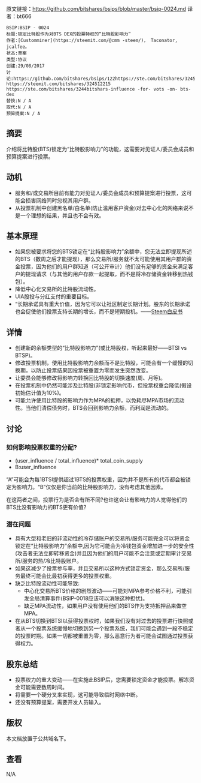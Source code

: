 原文链接：https://github.com/bitshares/bsips/blob/master/bsip-0024.md
译者：bt666

    BSIP:BSIP - 0024
    标题:锁定比特股作为对BTS DEX的投票特权的“比特股影响力”
    作者:[Customminer](https://steemit.com/@cmm -steem/)， Taconator, jcalfee。
    状态:草案
    类型:协议
    创建:29/08/2017
    讨论:https://github.com/bitshares/bsips/122https://ste.com/bitshares/324512215 https://steemit.com/bitshares/324512215 https://ste.com/bitshares/3244bitshars-influence -for- vots -on- bts-dex
    替换:N / A
    取代:N / A
    预算提案:N / A

## 摘要 ##

介绍将比特股(BTS)锁定为“比特股影响力”的功能，这需要对见证人/委员会成员和预算提案进行投票。

## 动机 ##

- 服务和/或交易所目前有能力对见证人/委员会成员和预算提案进行投票，这可能会损害网络同时忽视其用户群。
- 从投票机制中创建黑名单/白名单(防止滥用客户资金)对去中心化的网络来说不是一个理想的结果，并且也不会有效。

## 基本原理 ##

- 如果您被要求将您的BTS锁定在“比特股影响力”余额中，您无法立即提现所述的BTS（数周之后才能提现），那么交易所/服务就不太可能使用其用户群的资金投票，因为他们的用户群知道（可公开审计）他们没有足够的资金来满足客户的提现请求（与其他的用户存款一起提取，而不是将冷存储资金转移到热钱包）。
- 降低中心化交易所的比特股流动性。
- UIA股投与分红支付的重要目标。
- “长期承诺具有重大价值，因为它可以让社区制定长期计划。股东的长期承诺也会促使他们投票支持长期的增长，而不是短期投机。——[Steem白皮书](https://steem.io/SteemWhitePaper.pdf#h.3si6qbxpv4do)

## 详情 ##

- 创建新的余额类型的“比特股影响力”(或比特股权，听起来最好——BTSI vs BTSP)。
- 修改投票机制，使用比特股影响力余额而不是比特股，可能会有一个缓慢的切换期，以防止投票结果因投票被重置为零而发生突然改变。
- 让委员会能够修改将影响力转换回比特股的切换速度(周、月等)。
- 在投票机制中仍然可能涉及比特股(非锁定影响代币，但投票权重会降低(假设初始估计值为10%)。
- 可能允许使用比特股的影响力作为MPA的抵押，以免耗尽MPA市场的流动性。当他们清偿债务时，BTS会回到影响力余额，而利润是流动的。

## 讨论 ##

### 如何影响投票权重的分配? ###

- (user_influence / total_influence)* total_coin_supply
- B:user_influence

“A”可能会为每1BTSI提供超过1BTS的投票权重，因为并不是所有的代币都会被锁定为影响力。“B”仅仅是你当前的比特股影响力，没有考虑其他因素。

在这两者之间，投票行为是否会有所不同?也许这会让有影响力的人觉得他们的BTS比没有影响力的BTS更有价值?

### 潜在问题 ###

- 具有大型和老旧的非流动性的冷存储账户的交易所/服务可能完全可以将资金锁定在“比特股影响力”余额中,因为它可能会为冷钱包资金增加进一步的安全性(攻击者无法立即转移资金)并且因为他们的用户可能不会注意或定期审计交易所/服务的热/冷比特股账户。
- 如果这减少了投票参与率，并且交易所以这种方式锁定资金，那么交易所/服务最终可能会比最初获得更多的投票权重。
- 缺乏比特股流动性可能导致:
	- 中心化交易所BTS价格的剧烈波动——可能对MPA参考价格不利，可能引发全局清算事件(BSIP-0018应该可以消除这种担忧)。
	- 缺乏MPA流动性，如果用户没有使用他们的BTS作为支持抵押品来做空MPA。
- 在从BTS切换到BTSI以获得投票权时，如果我们没有对过去的投票进行快照或者从一个投票系统缓慢地切换到另一个投票系统，我们可能会遇到一段不稳定的投票时期。如果一切都被重置为零，那么恶意行为者可能会试图通过投票获得权力。

## 股东总结 ##

- 投票权力的重大变动——在实施此BSIP后，您需要锁定资金才能投票。解冻资金可能需要数周时间。
- 将需要一个硬分叉来实现，这可能导致临时网络中断。
- 还没有预算提案，需要开发人员输入。

## 版权 ##

本文档放置于公共域名下。

## 查看 ##

N/A